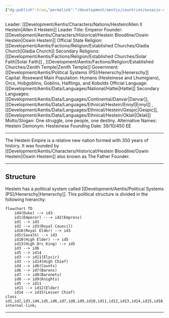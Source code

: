 ```yaml
---
{"dg-publish":true,"permalink":"/development/aentis/countries/eusacix-continent/nations/hestein-empire/","tags":["Nations"],"created":"2024-01-29T23:21:25.895-08:00","updated":"2025-02-27T02:34:06.543-08:00"}
---
```


Leader: [[Development/Aentis/Characters/Nations/Hestein/Allen II Hestein\|Allen II Hestein]]
Leader Title: Emperor
Founder: [[Development/Aentis/Characters/Historical/Hestein Bloodline/Oswin Hestein\|Oswin Hestein]]
Official State Religion: [[Development/Aentis/Factions/Religion/Established Churches/Gladia Church\|Gladia Church]]
Secondary Religions: [[Development/Aentis/Factions/Religion/Established Churches/Solar Faith\|Solar Faith]] , [[Development/Aentis/Factions/Religion/Established Churches/Zenith Temple\|Zenith Temple]]
Government: [[Development/Aentis/Political Systems (PS)/Henerschy\|Henerschy]]
Capital: Roseward
Main Population: Humans (Hesteinese and Lhumigians), Orcs, Hobgoblins, Goblins, Halflings, and Kobolds
Official Language: [[Development/Aentis/Data/Languages/National/Hattei\|Hattei]]
Secondary Languages: [[Development/Aentis/Data/Languages/Continental/Danvar\|Danvar]], [[Development/Aentis/Data/Languages/Ethnical/Hestein/Ennyl\|Ennyl]] , [[Development/Aentis/Data/Languages/Ethnical/Hestein/Gespic\|Gespic]], [[Development/Aentis/Data/Languages/Ethnical/Hestein/Oklali\|Oklali]]
Motto/Slogan: One struggle, one people, one destiny.
Alternative Names: Hestein
Demonym: Hesteinese
Founding Date: 39/10/450 EE

---
The Hestein Empire is a relative new nation formed with 350 years of history. It was founded by [[Development/Aentis/Characters/Historical/Hestein Bloodline/Oswin Hestein\|Oswin Hestein]] also known as The Father Founder.

---
## Structure
Hestein has a political system called [[Development/Aentis/Political Systems (PS)/Henerschy\|Henerschy]]. This political structure is divided in the following hierarchy:

```mermaid
flowchart TD
	id4(Duke) --> id3
	id1(Emperor) ---> id2(Empress)
	id1 --> id3
	id2 --> id3(Royal Council)
	id16(Royal Elder) --> id3
	id5(Savalh) --> id3
	id10(High Elder) --> id5
	id13(High Orc King) --> id5
	id3 --> id6
	id5 --> id14
	id3 --> id11(Elycir)
	id3 --> id14(High Chief)
	id4 --> id6(Counts)
	id6 --> id7(Barons)
	id7 --> id8(Baronets)
	id8 --> id9(Knights)
	id5 --> id11
	id11 --> id12(Eldar)
	id14 --> id15(Lesser Chief)
class id1,id2,id3,id4,id5,id6,id7,id8,id9,id10,id11,id12,id13,id14,id15,id16 internal-link;
```


---
